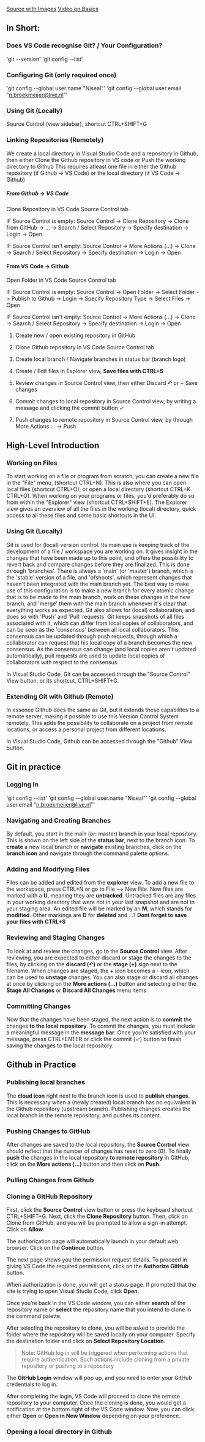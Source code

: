 

[Source with Images](https://adamtheautomator.com/visual-studio-code-github/)
[Video on Basics](https://www.youtube.com/watch?v=F2DBSH2VoHQ)



## In Short:

### Does VS Code recognise Git? / Your Configuration?

'git --version'
'git config --list'

### Configuring Git (only required once)

'git config --global user.name "Niseal"'
'git config --global user.email "n.broekmeijer@live.nl"'

### Using Git \(Locally\) 

Source Control \(view sidebar\), shortcut CTRL\+SHIFT\+G

### Linking Repositories \(Remotely\)

We create a local directory in Visual Studio Code and a repository in Github, then either Clone the Github repository in VS code or Push the working directory to Github
This requires atleast one file in either the Github repository (if Github -> VS Code) or the local directory (if VS Code -> Github)

##### From Github -> VS Code

Clone Repository in VS Code Source Control tab

  IF Source Control is empty:
     Source Control -> Clone Repository -> Clone from GitHub -> … -> Search / Select Repository -> Specify destination -> Login -> Open

  IF Source Control isn't empty:
     Source Control -> More Actions \(…\) -> Clone -> Search / Select Repository -> Specify destination -> Login -> Open

#### From VS Code -> Github

Open Folder in VS Code Source Control tab

  IF Source Control is empty:
     Source Control -> Open Folder -> Select Folder -> Publish to Github -> Login -> Specify Repository Type -> Select Files -> Open

  IF Source Control isn't empty:
     Source Control -> More Actions \(…\) -> Clone -> Search / Select Repository -> Specify destination -> Login -> Open


1. Create new / open existing repository in GitHub

2. Clone Github repository in VS Code Source Control tab

3. Create local branch / Navigate branches in status bar (branch logo)

4. Create / Edit files in Explorer view, **Save files with CTRL\+S**

5. Review changes in Source Control view, then either Discard ↶ or \+ Save changes

6. Commit changes to local repository in Source Control view, by writing a message and clicking the commit button ✓ 

7. Push changes to remote repository in Source Control view, by through More Actions … -> Push


## High\-Level Introduction


### Working on Files

To start working on a file or program from scratch, you can create a new file in the "File" menu, \(shortcut CTRL\+N\). This is also where you can open local files \(shortcut CTRL\+O\), or open a local directory \(shortcut CTRL\+K CTRL\+O\). When working on your programs or files, you'd preferably do so from within the "Explorer" view \(shortcut CTRL\+SHIFT\+E\). The Explorer view gives an overview of all the files in the working (local) directory, quick access to all these files and some basic shortcuts in the UI. 

### Using Git \(Locally\)

Git is used for \(local\) version control. Its main use is keeping track of the development of a file / workspace you are working on. It gives insight in the changes that have been made up to this point, and offers the possibility to revert back and compare changes before they are finalized. This is done through 'branches'. There is always a 'main' \(or 'master'\) branch, which is the 'stable' version of a file, and 'ofshoots', which represent changes that haven't been integrated with the main branch yet. The best way to make use of this configuration is to make a new branch for every atomic change that is to be made to the main branch, work on these changes in the new branch, and 'merge' them with the main branch whenever it's clear that everything works as expected. Git also allows for \(local\) collaboration, and does so with 'Push' and 'Pull' requests. Git keeps snapshots of all files associated with it, which can differ from local copies of collaborators, and can be seen as the 'consensus' between all local collaborators. This consensus can be updated through push requests, through which a collaborator can request that his local copy of a branch becomes the new consensus. As the consensus can change (and local copies aren't updated automatically), pull requests are used to update local copies of collaborators with respect to the consensus. 

In Visual Studio Code, Git can be accessed through the "Source Control" View button, or its shortcut, CTRL\+SHIFT\+G.

### Extending Git with Github \(Remote\)

In essence Github does the same as Git, but it extends these capabilites to a remote server, making it possible to use this Version Control System remotely. This adds the possibility to collaborate on a project from remote locations, or access a personal project from different locations. 

In Visual Studio Code, Github can be accessed through the "Github" View button.



## Git in practice


### Logging In

'git config --list'
'git config --global user.name "Niseal"'
'git config --global user.email "n.broekmeijer@live.nl"'

### Navigating and Creating Branches

By default, you start in the main \(or: master\) branch in your local repository. This is shown on the left side of the **status bar**, next to the branch icon. To **create** a new local branch or **navigate** existing branches, click on the **branch icon** and navigate through the command palette options.

### Adding and Modifying Files

Files can be added and edited from the **explorer** view. To add a new file to the workspace, press CTRL\+N or go to File —> New File. New files are marked with a **U**, meaning they are **untracked**. Untracked files are any files in your working directory that were not in your last snapshot and are not in your staging area. An edited file will be marked by an **M**, which stands for **modified**. Other markings are **D** for **deleted** and ...? **Dont forget to save your files with CTRL\+S**

### Reviewing and Staging Changes

To look at and review the changes, go to the **Source Control** view. After reviewing, you are expected to either discard or stage the changes to the files, by clicking on the **discard \(↶\)** or the **stage \(\+\)** sign next to the filename. When changes are staged, the \+ icon becomes a \- icon, which can be used to **unstage** changes. You can also stage or discard all changes at once by clicking on the **More actions \(…\)** button and selecting either the **Stage All Changes** or **Discard All Changes** menu items. 

### Committing Changes

Now that the changes have been staged, the next action is to **commit** the changes **to the local repository**. To commit the changes, you must include a meaningful message in the **message bar**. Once you’re satisfied with your message, press CTRL\+ENTER or click the commit \(✓\) button to finish saving the changes to the local repository. 



## Github in Practice


### Publishing local branches

The **cloud icon** right next to the branch icon is used to **publish changes**. This is necessary when a (newly created) local branch has no equivalent in the Github repository (upstream branch). Publishing changes creates the local branch in the remote repository, and pushes its content.

### Pushing Changes to GitHub

After changes are saved to the local repository, the **Source Control** view should reflect that the number of changes has reset to zero (0). To finally **push** the changes in the local repository **to remote repository** in GitHub, click on the **More actions \(…\)** button and then click on **Push**.

### Pulling Changes from Github



### Cloning a GitHub Repository

First, click the **Source Control** view button or press the keyboard shortcut CTRL\+SHIFT\+G. Next, click the **Clone Repository** button. Then, click on Clone from GitHub, and you will be prompted to allow a sign-in attempt. Click on **Allow**. 

The authorization page will automatically launch in your default web browser. Click on the **Continue** button.

The next page shows you the permission request details. To proceed in giving VS Code the required permissions, click on the **Authorize GitHub** button.

When authorization is done, you will get a status page. If prompted that the site is trying to open Visual Studio Code, click **Open**.

Once you’re back in the VS Code window, you can either **search** of the repository name or **select** the repository name that you intend to clone in the command palette. 

After selecting the repository to clone, you will be asked to provide the folder where the repository will be saved locally on your computer. Specify the destination folder and click on **Select Repository Location**.

>Note: GitHub log in will be triggered when performing actions that require authentication. Such actions include cloning from a private repository or pushing to a repository

The **GitHub Login** window will pop up, and you need to enter your GitHub credentials to log in.

After completing the login, VS Code will proceed to clone the remote repository to your computer. Once the cloning is done, you would get a notification at the bottom right of the VS Code window. Now, you can click either **Open** or **Open in New Window** depending on your preference.

### Opening a local directory in Github

